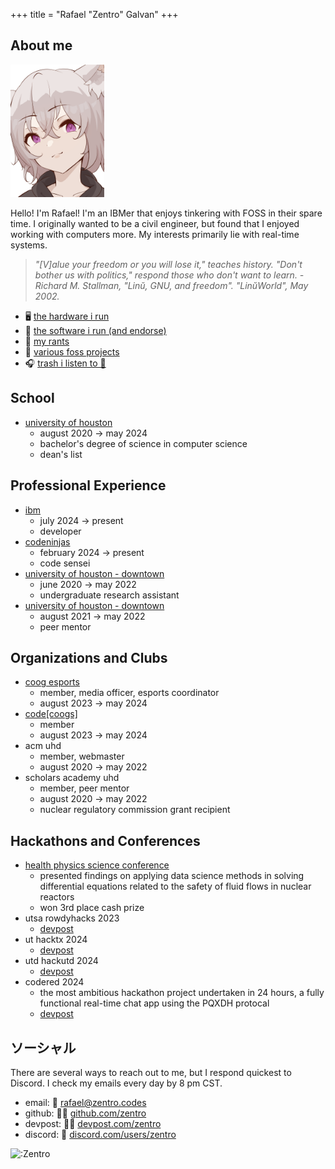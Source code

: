 +++
title = "Rafael \"Zentro\" Galvan"
+++

## About me

<img src="sayouri_kimchizu.png" alt="Sayouri drawn by KimChizu" width="150">

Hello! I'm Rafael! I'm an IBMer that enjoys tinkering with FOSS in their spare time. I originally wanted to be a civil engineer, but found that I enjoyed working with computers more. My interests primarily lie with real-time systems. 

> *"[V]alue your freedom or you will lose it," teaches history. "Don't bother us with politics," respond those who don't want to learn. - Richard M. Stallman, "Linŭ, GNU, and freedom". "LinŭWorld", May 2002.*

- 🖥️ [the hardware i run](/hardware)
- 📐 [the software i run (and endorse)](/software)
- 📰 [my rants](/blog)
- 📃 [various foss projects](/projects)
- 🎧 [trash i listen to 🔗](https://www.last.fm/user/ren4k3)

## School

- [university of houston](https://uh.edu/nsm/computer-science/)
    - august 2020 → may 2024
    - bachelor's degree of science in computer science
    - dean's list

## Professional Experience
- [ibm](https://www.ibm.com/)
    - july 2024 → present
    - developer
- [codeninjas](https://www.codeninjas.com/tx-tanglewood)
    - february 2024 → present
    - code sensei
- [university of houston - downtown](https://www.uhd.edu/)
    - june 2020 → may 2022
    - undergraduate research assistant
- [university of houston - downtown](https://www.uhd.edu/)
    - august 2021 → may 2022
    - peer mentor

## Organizations and Clubs

- [coog esports](https://cooggaming.com/)
    - member, media officer, esports coordinator
    - august 2023 → may 2024
- [code[coogs]](https://www.codecoogs.com/)
    - member
    - august 2023 → may 2024
- acm uhd 
    - member, webmaster
    - august 2020 → may 2022
- scholars academy uhd
    - member, peer mentor
    - august 2020 → may 2022
    - nuclear regulatory commission grant recipient

## Hackathons and Conferences

- [health physics science conference](https://hps.org/meetings/)
    - presented findings on applying data science methods in solving differential equations related to the safety of fluid flows in nuclear reactors
    - won 3rd place cash prize
- utsa rowdyhacks 2023
    - [devpost](https://devpost.com/software/spacejam-3d)
- ut hacktx 2024
    - [devpost](https://devpost.com/software/l-a-m-s)
- utd hackutd 2024
    - [devpost](https://devpost.com/software/latifa)
- codered 2024
    - the most ambitious hackathon project undertaken in 24 hours, a fully functional real-time chat app using the PQXDH protocal
    - [devpost](https://devpost.com/software/slimx)

## ソーシャル

There are several ways to reach out to me, but I respond quickest to Discord. I check my emails every day by 8 pm CST.

- email: 📨 [rafael@zentro.codes](mailto:rafael@zentro.codes)
- github: 🧑‍💻 [github.com/zentro](https://github.com/Zentro)
- devpost: 🧑‍💻 [devpost.com/zentro](https://devpost.com/Zentro)
- discord: 💬 [discord.com/users/zentro](https://discord.com/users/zentro)

<a href="https://www.youtube.com/watch?v=9kQ2GtvDV3s"><img align="left" width="250" src="https://count.getloli.com/get/@:Zentro" alt=":Zentro" style="border:0" /></a>
